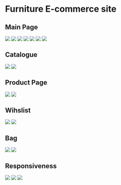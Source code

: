 # Furniture E-commerce site

## Main Page
![](Img/Main.jpg)
![](Img/MainNavBar.jpg)
![](Img/Menu.jpg )
![](Img/Intro.jpg  )
![](Img/Intro.jpg  )
![](Img/Reviews.jpg  )
![](Img/Stores.jpg   )

## Catalogue
![](Img/Menupage.jpg)
![](Img/Catalogue.png)

## Product Page
![](Img/ItemPage.png)
![](Img/ItemDetails.jpg)

## Wihslist 
![](Img/Wishlist.png)
![](Img/compare.jpg)

## Bag 
![](Img/BagPage.jpg)
![](Img/Bag.jpg )

## Responsiveness 
![](Img/Responsive1.jpg)
![](Img/Responsive2.jpg)
![](Img/Responsive3.jpg)
